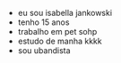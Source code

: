 - eu sou isabella jankowski
- tenho 15 anos
- trabalho em pet sohp
- estudo de manha kkkk
- sou ubandista
